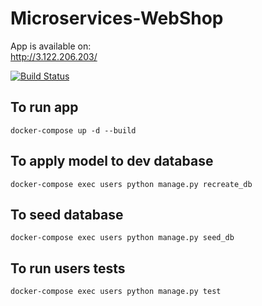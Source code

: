 # Microservices-WebShop

App is available on: <br>
http://3.122.206.203/

[![Build Status](https://travis-ci.com/Tahimari/Microservices-WebShop.svg?branch=master)](https://travis-ci.com/Tahimari/Microservices-WebShop)

## To run app
```
docker-compose up -d --build
```

## To apply model to dev database
```
docker-compose exec users python manage.py recreate_db
```

## To seed database
```
docker-compose exec users python manage.py seed_db
```

## To run users tests
```
docker-compose exec users python manage.py test
```

